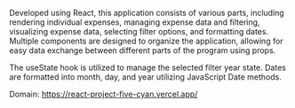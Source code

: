 Developed using React, this application consists of various parts, including rendering individual expenses, managing expense data and filtering, visualizing expense data, selecting filter options, and formatting dates. Multiple components are designed to organize the application, allowing for easy data exchange between different parts of the program using props.

The useState hook is utilized to manage the selected filter year state. Dates are formatted into month, day, and year utilizing JavaScript Date methods.

Domain: https://react-project-five-cyan.vercel.app/


